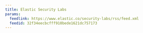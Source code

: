```yaml
---
title: Elastic Security Labs
params:
  feedlink: https://www.elastic.co/security-labs/rss/feed.xml
  feedid: 32f34eecbcfff910bede1621dc757173
---
```

